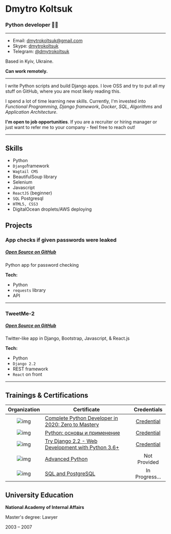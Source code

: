 # Dmytro Koltsuk 

### Python developer 👩‍💻

---
* Email: [dmytrokoltsuk@gmail.com](mailto:dmytrokoltsuk@gmail.com)
* Skype: [dmytrokoltsuk](https://join.skype.com/invite/a5NIhLcYilS7)
* Telegram: [@dmytrokoltsuk](https://t.me/Avrora_says_Didi)

Based in Kyiv, Ukraine.

**Can work remotely.**

---

I write Python scripts and build Django apps. I love OSS and try to put all my stuff on GitHub, where you are most likely reading this. 

I spend a lot of time learning new skills. Currently, I'm invested into *Functional Programming*, *Django framework*, *Docker*, *SQL*, *Algorithms* and *Application Architecture*.

**I'm open to job opportunities**. If you are a recruiter or hiring manager or just want to refer me to your company - feel free to reach out! 

---

## Skills

* Python
* `Django`framework
* `Wagtail CMS`
* BeautifulSoup library
* Selenium
* Javascript
* `ReactJS` (beginner)
* `SQL` Postgresql
* `HTML5, CSS3`
* DigitalOcean droplets/AWS deploying

## Projects


### App checks if given passwords were leaked
##### [Open Source on GitHub](https://github.com/ofisser86/passchecker.git) 
Python app for password checking 

**Tech:**

* Python
* `requests` library
* API

---

### TweetMe-2
##### [Open Source on GitHub](https://github.com/ofisser86/tweetme2) 
Twitter-like app in Django, Bootstrap, Javascript, & React.js 

**Tech:**

* Python
* `Django 2.2`
* REST framework
* `React` on front

---


## Trainings & Certifications

|Organization | Certificate | Credentials |
:-: | --- | :-: |
![img](https://i.imgur.com/d7FVRFX.png)| [Complete Python Developer in 2020: Zero to Mastery](https://www.udemy.com/course/complete-python-developer-zero-to-mastery/) | [Credential](https://www.udemy.com/certificate/UC-13c9210a-0d04-4439-a875-2e61707a060c/)
![img](https://i.imgur.com/UExjsRx.png?2)| [Python: основы и применение](https://stepik.org/course/512) |  [Credential](https://stepik.org/cert/49928)
![img](https://i.imgur.com/d7FVRFX.png)| [Try Django 2.2 - Web Development with Python 3.6+](https://www.udemy.com/course/try-django-2-2-python-web-development) |  [Credential](https://www.udemy.com/certificate/UC-3LDZ3EG9/) 
![img](https://i.imgur.com/Zv2qeeT.png)  | [Advanced Python](https://www.linkedin.com/learning/advanced-python) | Not Provided
![img](https://i.imgur.com/d7FVRFX.png)|  [SQL and PostgreSQL](https://www.udemy.com/course/bestpostgres/) | In Progress...

## University Education

**National Academy of Internal Affairs**

Master's degree: Lawyer 

2003 – 2007
